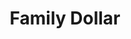 ---
title: "Family Dollar"
url: /newport-news/family-dollar-jefferson-avenue-3/
shop: variety store
---
